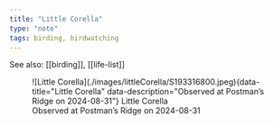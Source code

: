 ```yaml
---
title: "Little Corella"
type: "note"
tags: birding, birdwatching
---
```


See also: [[birding]], [[life-list]]


<figure markdown id="1">
  ![Little Corella](./images/littleCorella/S193316800.jpeg){data-title="Little Corella" data-description="Observed at Postman’s Ridge on 2024-08-31"}
  <caption>Little Corella<br />Observed at Postman’s Ridge on 2024-08-31</caption>
</figure>
